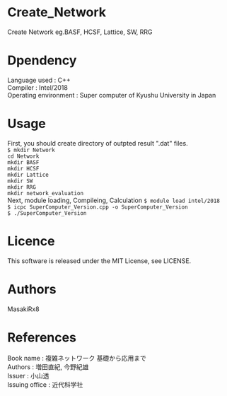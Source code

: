 # Create_Network
Create Network  eg.BASF, HCSF, Lattice, SW, RRG
# Dpendency
Language used : C++<br>
Compiler : Intel/2018<br>
Operating environment :  Super computer of Kyushu University in Japan
# Usage
First, you should create directory of outpted result ".dat" files.<br>
`$ mkdir Network`<br>
`cd Network`<br>
`mkdir BASF`<br>
`mkdir HCSF`<br>
`mkdir Lattice`<br>
`mkdir SW`<br>
`mkdir RRG`<br>
`mkdir network_evaluation`<br>
Next, module loading, Compileing, Calculation 
`$ module load intel/2018`<br>
`$ icpc SuperComputer_Version.cpp -o SuperComputer_Version`<br>
`$ ./SuperComputer_Version`<br>
# Licence
This software is released under the MIT License, see LICENSE.
# Authors
MasakiRx8
# References
Book name : 複雑ネットワーク 基礎から応用まで<br>
Authors : 増田直紀, 今野紀雄<br>
Issuer : 小山透<br>
Issuing office : 近代科学社
